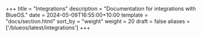 +++
title = "Integrations"
description = "Documentation for integrations with BlueOS."
date = 2024-05-09T16:55:00+10:00
template = "docs/section.html"
sort_by = "weight"
weight = 20
draft = false
aliases = ['/blueos/latest/integrations']
+++
